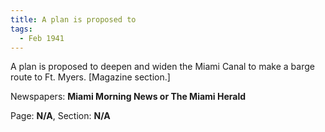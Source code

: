 ```yaml
---  
title: A plan is proposed to  
tags:  
  - Feb 1941  
---  
```

  
A plan is proposed to deepen and widen the Miami Canal to make a barge route to Ft. Myers. [Magazine section.]  
  
Newspapers: **Miami Morning News or The Miami Herald**  
  
Page: **N/A**, Section: **N/A** 
